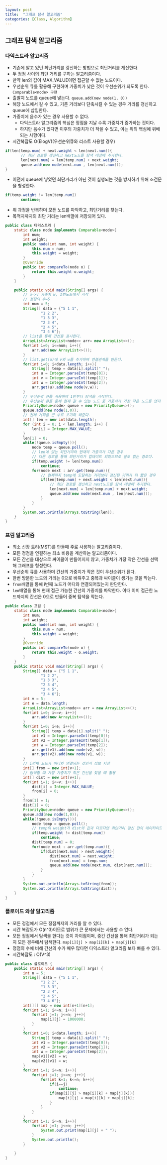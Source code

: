 ```yaml
---
layout: post
title:  "그래프 탐색 알고리즘"
categories: [Class, Algorithm]
---
```


## 그래프 탐색 알고리즘
### 다익스트라 알고리즘
- 기존에 알고 있던 최단거리를 갱신하는 방법으로 최단거리를 계산한다.
- 두 정점 사이의 최단 거리를 구하는 알고리즘이다.
- 만약 len의 값이 MAX_VALUE이면 접근할 수 없는 노드이다.
- 우선순위 큐를 활용해 구현하며 가중치가 낮은 것이 우선순위가 되도록 한다. `Comparable<node> 구현`
- 출발지 노드를 queue에 넣는다. `queue.add(new node(1, 0))`
- 해당 노드에서 갈 수 있고, 기존 거리보다 단축시킬 수 있는 경우 거리를 갱신하고 queue에 삽입한다.
- 가중치에 음수가 있는 경우 사용할 수 없다.
  + 다익스트라 알고리즘의 핵심은 정점을 지날 수록 가중치가 증가하는 것이다.
  + 하지만 음수가 있다면 이후의 가중치가 더 작을 수 있고, 이는 위의 핵심에 위배되는 사항이다.
- 시간복잡도 O(ElogV)(우선순위큐와 리스트 사용할 경우)
```java
if(len[temp.num] + next.weight < len[next.num]){
       // 최단 경로를 갱신하고 next노드를 탐색 대상에 추가한다.
       len[next.num] = len[temp.num] + next.weight;
       queue.add(new node(next.num , len[next.num]));
}
```
- 이전에 queue에 넣었던 최단거리가 아닌 것이 실행되는 것을 방지하기 위해 조건문을 형성한다.
```java
if(temp.weight != len[temp.num])
       continue;
```
- 위 과정을 반복하며 모든 노드를 파악하고, 최단거리를 찾는다.
- 목적지까지의 최단 거리는 len배열에 저장되어 있다.
```java
public class 다익스트라 {
    static class node implements Comparable<node>{
        int num;
        int weight;
        public node(int num, int weight) {
            this.num = num;
            this.weight = weight;
        }
        @Override
        public int compareTo(node o) {
            return this.weight-o.weight;
        }
    }

    public static void main(String[] args) {
        // u->v 가중치 w, 1번노드에서 시작
        // 정점의 수=5
        int num = 5;
        String[] data = {"5 1 1",
                "1 2 2",
                "1 3 3",
                "2 3 4",
                "2 4 5",
                "3 4 6"};
        // list를 통해 간선을 표시한다.
        ArrayList<ArrayList<node>> arr= new ArrayList<>();
        for(int i=0; i<=num; i++){
            arr.add(new ArrayList<>());
        }
        // list.get(u)에 v와 w를 추가하며 연결관계를 만든다.
        for(int i=0; i<data.length; i++){
            String[] temp = data[i].split(" ");
            int u = Integer.parseInt(temp[0]);
            int v = Integer.parseInt(temp[1]);
            int w = Integer.parseInt(temp[2]);
            arr.get(u).add(new node(v,w));
        }
        // 우선순위 큐를 사용하며 1번부터 탐색을 시작한다.
        // 우선순위 큐를 통해 현재 갈 수 있는 노드 중 가중치가 가장 작은 노드를 먼저 탐색한다.
        PriorityQueue<node> queue = new PriorityQueue<>();
        queue.add(new node(1,0));
        // 전체 거리를 큰 수로 초기화 해준다.
        int[] len = new int[data.length];
        for (int i = 0; i < len.length; i++) {
            len[i] = Integer.MAX_VALUE;
        }
        len[1] = 0;
        while(!queue.isEmpty()){
            node temp = queue.poll();
            // len에 있는 최단거리와 현재의 가중치가 다른 경우
            // 다른 경로를 통해 최단거리가 업데이트 되었으므로 쓸모 없는 경로다.
            if(temp.weight != len[temp.num])
                continue;
            for(node next : arr.get(temp.num)){
                // 현재까지 temp에 도달하는 거리보다 갱신된 거리가 더 짧은 경우
                if(len[temp.num] + next.weight < len[next.num]){
                    // 최단 경로를 갱신하고 next노드를 탐색 대상에 추가한다.
                    len[next.num] = len[temp.num] + next.weight;
                    queue.add(new node(next.num , len[next.num]));
                }
            }
        }
        System.out.println(Arrays.toString(len));
    }
}
```

### 프림 알고리즘
- 최소 신장 트리(MST)를 만들때 주로 사용하는 알고리즘이다.
- 모든 정점을 연결하는 최소 비용을 계산하는 알고리즘이다.
- 모든 간선을 대상으로 싸이클이 만들어지지 않고, 가중치가 가장 작은 간선을 선택해 그래프를 형성한다.
- 우선순위 큐를 사용하며 간선의 가중치가 작은 것이 우선순위가 된다.
- 한번 방문한 노드의 거리는 0으로 바꿔주고 중복과 싸이클이 생기는 것을 막는다.
- `from`배열을 통해 i번째 노드가 어디와 연결되어있는지 판단한다.
- `len`배열을 통해 현재 접근 가능한 간선의 가중치를 파악한다. 이때 이미 접근한 노드까지의 간선은 0으로 만들어 중복 탐색을 막는다.
```java
public class 프림 {
    static class node implements Comparable<node>{
        int num;
        int weight;
        public node(int num, int weight) {
            this.num = num;
            this.weight = weight;
        }
        @Override
        public int compareTo(node o) {
            return this.weight - o.weight;
        }
    }
    public static void main(String[] args) {
        String[] data = {"5 1 1",
                "1 2 2",
                "1 3 3",
                "2 3 4",
                "2 4 5",
                "3 4 6"};
        int v = 5;
        int e = data.length;
        ArrayList<ArrayList<node>> arr = new ArrayList<>();
        for(int i=0; i<=v; i++){
            arr.add(new ArrayList<>());
        }
        for(int i=0; i<e; i++){
            String[] temp = data[i].split(" ");
            int v1 = Integer.parseInt(temp[0]);
            int v2 = Integer.parseInt(temp[1]);
            int w = Integer.parseInt(temp[2]);
            arr.get(v1).add(new node(v2, w));
            arr.get(v2).add(new node(v1, w));
        }
        // i번째 노드가 어디와 연결되는 것인지 정보 저장
        int[] from = new int[v+1];
        // 탐색할 때 가장 가중치가 작은 간선을 찾을 때 활용
        int[] dist = new int[v+1];
        for(int i=1; i<=v; i++){
            dist[i] = Integer.MAX_VALUE;
            from[i] = 0;
        }
        from[1] = 1;
        dist[1] = 0;
        PriorityQueue<node> queue = new PriorityQueue<>();
        queue.add(new node(1,0));
        while(!queue.isEmpty()){
            node temp = queue.poll();
            // temp의 weight가 dist의 값과 다르다면 최단거리 갱신 전의 데이터이므로 continue한다.
            if(temp.weight != dist[temp.num])
                continue;
            dist[temp.num] = 0;
            for(node next : arr.get(temp.num)){
                if(dist[next.num] > next.weight){
                    dist[next.num] = next.weight;
                    from[next.num] = temp.num;
                    queue.add(new node(next.num, dist[next.num]));
                }
            }
        }
        System.out.println(Arrays.toString(from));
        System.out.println(Arrays.toString(dist));
    }
}
```

### 플로이드 와샬 알고리즘
- 모든 정점에서 모든 정점까지의 거리를 알 수 있다.
- 시간 복잡도가 O(n^3)이므로 범위가 큰 문제에서는 사용할 수 없다.
- 모든 정점에서 탐색을 한다는 것이 차이점이며, 중간 간선을 통해 최단거리가 되는지 모든 경우에서 탐색한다. `map[i][j] > map[i][k] + map[j][k]`
- 정점의 수에 비해 간선의 수가 매우 많다면 다익스트라 알고리즘 보다 빠를 수 있다.
- 시간복잡도 : O(V^3)
```java
public class 플로이드 {
    public static void main(String[] args) {
        int n = 5;
        String[] data = {"5 1 1",
                "1 2 2",
                "1 3 3",
                "2 3 4",
                "2 4 5",
                "3 4 6"};
        int[][] map = new int[n+1][n+1];
        for(int i=1; i<=n; i++){
            for(int j=1; j<=n; j++){
                map[i][j] = 1000000;
            }
        }
        for(int i=0; i<data.length; i++){
            String[] temp = data[i].split(" ");
            int v1 = Integer.parseInt(temp[0]);
            int v2 = Integer.parseInt(temp[1]);
            int w = Integer.parseInt(temp[2]);
            map[v1][v2] = w;
            map[v2][v1] = w;
        }
        for(int i=1; i<=n; i++){
            for(int j=1; j<=n; j++){
                for(int k=1; k<=n; k++){
                    if(i==j)
                        continue;
                    if(map[i][j] > map[i][k] + map[j][k]){
                        map[i][j] = map[i][k] + map[j][k];
                    }
                }
            }
        }
        for(int i=1; i<=n; i++){
            for(int j=1; j<=n; j++){
                System.out.print(map[i][j] + " ");
            }
            System.out.println();
        }

    }
}
```